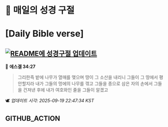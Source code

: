 # 🙏 매일의 성경 구절
# [Daily Bible verse]
## [![README에 성경구절 업데이트](https://github.com/DONGSUKA/first_test/actions/workflows/update-readme-bible.yml/badge.svg)](https://github.com/DONGSUKA/first_test/actions/workflows/update-readme-bible.yml)
<!-- START_BIBLE_VERSE -->
📖 **에스겔 34:27**
> 그리한즉 밭에 나무가 열매를 맺으며 땅이 그 소산을 내리니 그들이 그 땅에서 평안할지라 내가 그들의 멍에의 나무를 꺾고 그들을 종으로 삼은 자의 손에서 그들을 건져낸 후에 내가 여호와인 줄을 그들이 알겠고

🕊️ _업데이트 시각: 2025-09-19 22:47:34 KST_
  <!-- END_BIBLE_VERSE -->
## GITHUB_ACTION
